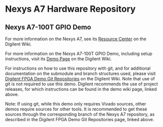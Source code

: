 # Nexys A7 Hardware Repository

## Nexys A7-100T GPIO Demo

For more information on the Nexys A7, see its [Resource Center](https://reference.digilentinc.com/reference/programmable-logic/nexys-a7/start) on the Digilent Wiki.

For more information on the Nexys A7-100T GPIO Demo, including setup instructions, visit its [Demo Page](https://reference.digilentinc.com/reference/programmable-logic/nexys-a7/demos/nexys-a7-gpio) on the Digilent Wiki.

For instructions on how to use this repository with git, and for additional documentation on the submodule and branch structures used, please visit [Digilent FPGA Demo Git Repositories](https://reference.digilentinc.com/reference/programmable-logic/documents/git) on the Digilent Wiki. Note that use of git is not required to use this demo. Digilent recommends the use of project releases, for which instructions can be found in the demo wiki page, linked above.

Note: If using git, while this demo only requires Vivado sources, other demos require sources for other tools. It is recommended to get these sources through the corresponding branch of the Nexys A7 repository, as described in the Digilent FPGA Demo Git Repositories page, linked above.
